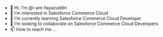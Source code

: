 - 👋 Hi, I’m @i-am-fayazuddin
- 👀 I’m interested in Salesforce Commerce Cloud
- 🌱 I’m currently learning Salesforce Commerce Cloud Developer
- 💞️ I’m looking to collaborate on Salesforce Commerce Cloud Developers
- 📫 How to reach me ...

<!---
i-am-fayazuddin/i-am-fayazuddin is a ✨ special ✨ repository because its `README.md` (this file) appears on your GitHub profile.
You can click the Preview link to take a look at your changes.
--->
